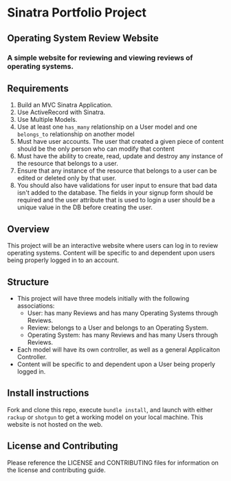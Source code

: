# Sinatra Portfolio Project

## Operating System Review Website

### A simple website for reviewing and viewing reviews of operating systems.

## Requirements

1. Build an MVC Sinatra Application.
2. Use ActiveRecord with Sinatra.
3. Use Multiple Models.
4. Use at least one `has_many` relationship on a User model and one `belongs_to` relationship on another model
5. Must have user accounts. The user that created a given piece of content should be the only person who can modify that content
6. Must have the ability to create, read, update and destroy any instance of the resource that belongs to a user.
7. Ensure that any instance of the resource that belongs to a user can be edited or deleted only by that user.
8. You should also have validations for user input to ensure that bad data isn't added to the database. The fields in your signup form should be required and the user attribute that is used to login a user should be a unique value in the DB before creating the user.

## Overview

This project will be an interactive website where users can log in to review operating systems. Content will be specific to and dependent upon users being properly logged in to an account.

## Structure

* This project will have three models initially with the following associations:
  - User: has many Reviews and has many Operating Systems through Reviews.
  - Review: belongs to a User and belongs to an Operating System.
  - Operating System: has many Reviews and has many Users through Reviews.
* Each model will have its own controller, as well as a general Applicaiton Controller.
* Content will be specific to and dependent upon a User being properly logged in.

## Install instructions

Fork and clone this repo, execute `bundle install`, and launch with either `rackup` or `shotgun` to get a working model on your local machine. This website is not hosted on the web.

## License and Contributing

Please reference the LICENSE and CONTRIBUTING files for information on the license and contributing guide. 
